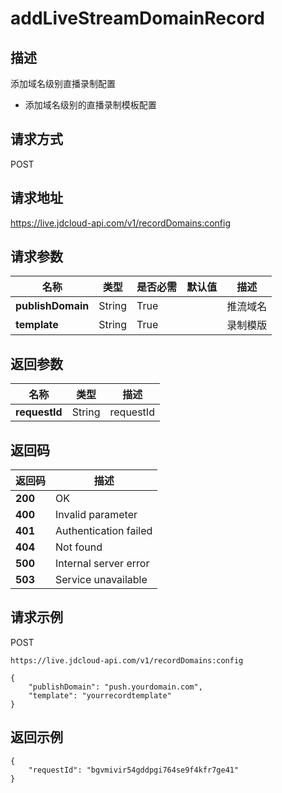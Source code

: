 # addLiveStreamDomainRecord


## 描述
添加域名级别直播录制配置
- 添加域名级别的直播录制模板配置


## 请求方式
POST

## 请求地址
https://live.jdcloud-api.com/v1/recordDomains:config


## 请求参数
|名称|类型|是否必需|默认值|描述|
|---|---|---|---|---|
|**publishDomain**|String|True| |推流域名|
|**template**|String|True| |录制模版|


## 返回参数
|名称|类型|描述|
|---|---|---|
|**requestId**|String|requestId|


## 返回码
|返回码|描述|
|---|---|
|**200**|OK|
|**400**|Invalid parameter|
|**401**|Authentication failed|
|**404**|Not found|
|**500**|Internal server error|
|**503**|Service unavailable|

## 请求示例
POST
```
https://live.jdcloud-api.com/v1/recordDomains:config

```
```
{
    "publishDomain": "push.yourdomain.com", 
    "template": "yourrecordtemplate"
}
```

## 返回示例
```
{
    "requestId": "bgvmivir54gddpgi764se9f4kfr7ge41"
}
```
